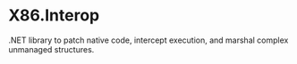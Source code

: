 # X86.Interop
.NET library to patch native code, intercept execution, and marshal complex unmanaged structures.
